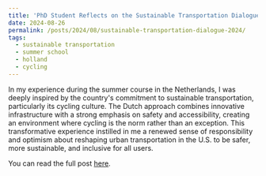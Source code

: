 ```yaml
---
title: 'PhD Student Reflects on the Sustainable Transportation Dialogue of Civilizations in Holland'
date: 2024-08-26
permalink: /posts/2024/08/sustainable-transportation-dialogue-2024/
tags:
  - sustainable transportation
  - summer school
  - holland
  - cycling
---
```


In my experience during the summer course in the Netherlands, I was deeply inspired by the country's commitment to sustainable transportation, particularly its cycling culture. The Dutch approach combines innovative infrastructure with a strong emphasis on safety and accessibility, creating an environment where cycling is the norm rather than an exception. This transformative experience instilled in me a renewed sense of responsibility and optimism about reshaping urban transportation in the U.S. to be safer, more sustainable, and inclusive for all users.

You can read the full post [here](https://coe.northeastern.edu/news/a-reflection-on-the-sustainable-transportation-dialogue-of-civilizations-course-in-holland/).
